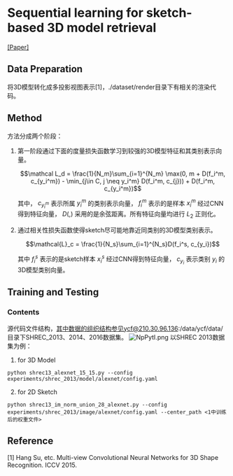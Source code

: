 # Sequential learning for sketch-based 3D model retrieval
[[Paper]](https://link.springer.com/article/10.1007/s00530-021-00871-w)

## Data Preparation
将3D模型转化成多投影视图表示[1]，./dataset/render目录下有相关的渲染代码。

## Method

方法分成两个阶段：

1. 第一阶段通过下面的度量损失函数学习到较强的3D模型特征和其类别表示向量。
   
   $$\mathcal L_d = \frac{1}{N_m}\sum_{i=1}^{N_m} \max(0, m + D(f_i^m, c_{y_i^m}) - \min_{j\in C, j \neq y_i^m} D(f_i^m, c_{j})) + D(f_i^m, c_{y_i^m})$$ 
   
   其中， $c_{y_i^m}$ 表示所属 $y_i^m$ 的类别表示向量， $f_i^m$ 表示的是样本 $x_i^m$ 经过CNN得到特征向量， $D(,)$ 采用的是余弦距离。所有特征向量均进行 $L_2$ 正则化。

2. 通过相关性损失函数使得sketch尽可能地靠近同类别的3D模型类别表示。
   
   $$\mathcal{L}_c = \frac{1}{N_s}\sum_{i=1}^{N_s}D(f_i^s, c_{y_i})$$ 
   
   其中 $f_i^s$ 表示的是sketch样本 $x_i^s$ 经过CNN得到特征向量， $c_{y_i}$ 表示类别 $y_i$ 的3D模型类别向量。

## Training and Testing

### Contents

源代码文件结构，其中数据的组织结构参见ycf@210.30.96.136:/data/ycf/data/目录下SHREC_2013、2014、2016数据集。
![NpPytI.png](https://s1.ax1x.com/2020/06/15/NpPytI.png)
以SHREC 2013数据集为例：
 1. for 3D Model 
 
 ```
 python shrec13_alexnet_15_15.py --config experiments/shrec_2013/model/alexnet/config.yaml
 ```
 
 2. for 2D Sketch
 
 ```
 python shrec13_im_norm_union_28_alexnet.py --config experiments/shrec_2013/image/alexnet/config.yaml --center_path <1中训练后的权重文件>
 ```
 

## Reference
[1] Hang Su, etc. Multi-view Convolutional Neural Networks for 3D Shape Recognition. ICCV 2015.

